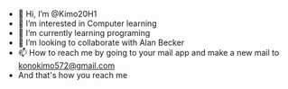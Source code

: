 - 👋 Hi, I’m @Kimo20H1
- 👀 I’m interested in Computer learning
- 🌱 I’m currently learning programing
- 💞️ I’m looking to collaborate with Alan Becker
- 📫 How to reach me by going to your mail app and make a new mail to konokimo572@gmail.com 
- And that's how you reach me

<!---
Kimo20H1/Kimo20H1 is a ✨ special ✨ repository because its `README.md` (this file) appears on your GitHub profile.
You can click the Preview link to take a look at your changes.
--->
